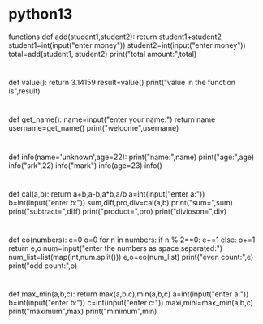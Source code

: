 # python13
functions
def add(student1,student2):
    return student1+student2
student1=int(input("enter money"))
student2=int(input("enter money"))
total=add(student1, student2)
print("total amount:",total)


#
def value():
    return 3.14159
result=value()
print("value in the function is",result)





#
def get_name():
    name=input("enter your name:")
    return name
username=get_name()
print("welcome",username)




#
def info(name='unknown',age=22):
    print("name:",name)
    print("age:",age)
info("srk",22)
info("mark")
info(age=23)
info()


#
def cal(a,b):
    return a+b,a-b,a*b,a/b
a=int(input("enter a:"))
b=int(input("enter b:"))
sum,diff,pro,div=cal(a,b)
print("sum=",sum)
print("subtract=",diff)
print("product=",pro)
print("divioson=",div)



#
def eo(numbers):
    e=0
    o=0
    for n in numbers:
        if n % 2==0:
            e+=1
        else:
            o+=1
    return e,o
num=input("enter the numbers as space separated:")
num_list=list(map(int,num.split()))
e,o=eo(num_list)
print("even  count:",e)
print("odd count:",o)



#
def max_min(a,b,c):
    return max(a,b,c),min(a,b,c)
a=int(input("enter a:"))
b=int(input("enter b:"))
c=int(input("enter c:"))
maxi,mini=max_min(a,b,c)
print("maximum",max)
print("minimum",min)
